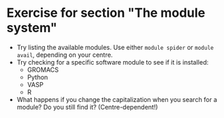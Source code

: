 # Exercise for section "The module system"

- Try listing the available modules. Use either ``module spider`` or ``module avail``, depending on your centre.
- Try checking for a specific software module to see if it is installed:
    - GROMACS
    - Python
    - VASP
    - R
- What happens if you change the capitalization when you search for a module? Do you still find it? (Centre-dependent!)

